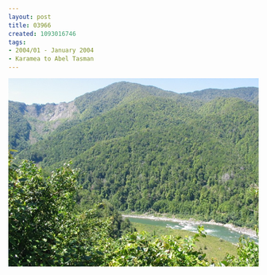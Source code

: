 ```yaml
---
layout: post
title: 03966
created: 1093016746
tags:
- 2004/01 - January 2004
- Karamea to Abel Tasman
---
```


<img src="/image/images/03966-1377.jpg"/>

